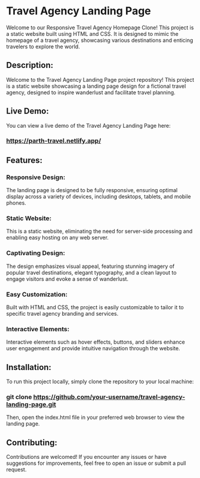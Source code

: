 # Travel Agency Landing Page
Welcome to our Responsive Travel Agency Homepage Clone! This project is a static website built using HTML and CSS. It is designed to mimic the homepage of a travel agency, showcasing various destinations and enticing travelers to explore the world.

## Description:
Welcome to the Travel Agency Landing Page project repository! This project is a static website showcasing a landing page design for a fictional travel agency, designed to inspire wanderlust and facilitate travel planning.

## Live Demo:
You can view a live demo of the Travel Agency Landing Page here:
### https://parth-travel.netlify.app/

## Features:

### Responsive Design:
The landing page is designed to be fully responsive, ensuring optimal display across a variety of devices, including desktops, tablets, and mobile phones.

### Static Website:
This is a static website, eliminating the need for server-side processing and enabling easy hosting on any web server.

### Captivating Design:
The design emphasizes visual appeal, featuring stunning imagery of popular travel destinations, elegant typography, and a clean layout to engage visitors and evoke a sense of wanderlust.

### Easy Customization:
Built with HTML and CSS, the project is easily customizable to tailor it to specific travel agency branding and services.

### Interactive Elements:
Interactive elements such as hover effects, buttons, and sliders enhance user engagement and provide intuitive navigation through the website.

## Installation:
To run this project locally, simply clone the repository to your local machine:
### git clone https://github.com/your-username/travel-agency-landing-page.git
Then, open the index.html file in your preferred web browser to view the landing page.

## Contributing:
Contributions are welcomed! If you encounter any issues or have suggestions for improvements, feel free to open an issue or submit a pull request.